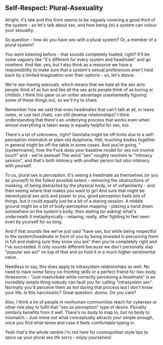 ## Self-Respect: Plural-Asexuality

Alright, it's late and this front seems to be vaguely covering a good third of the system - so let's talk about sex, and how being (in) a system can colour your sexuality.

So question - how do you have sex with a plural system?
Or, a member of a plural system? 

You were listening before - that sounds completely loaded, right?
It'll be some vaguery like "it's different for every system and headmate" and go nowhere.
And like, yes, but I also think as a resource we have a responsibility to make sure that a system's sexual preferences aren't held back by a limited imagination over their options - so, let's dance.

We're sex-having asexuals, which means that we hate all the sex acts people think of as fun and like all the sex acts people think of as boring or childish. 
I think this gave us an unfair advantage unashamedly figuring some of these things out, so we'll try to share.

Remember how we said that even headmates that can't talk at all, or leave notes, or use text chats, can still develop relationships?
I think understanding that there's an underlying process that works even when almost everything is taken away is equally helpful for sex, too.

There's a lot of unknowns, right?
Genitalia might be off limits due to a self-perception mismatch or plain old dysphoria.
Hell, touching bodies together in general might be off the table in some cases.
And you're going, "[systemname], how the Fuck does your baseline model for sex not involve touch" and - we're asexual!
The word "sex" roughly resolves to "intimacy session", and that's both intimacy with another person but _also_ intimacy with yourself.

To us, plural sex is _perception_.
It's seeing a headmate as themselves (or you as yourself) to the fullest possible extent - removing the obstructions of masking, of being distracted by the physical body, or of unfamiliarity - and then seeing where that makes you want to go!
And sure that might be stereotypical sex acts and power to you, good perception fuels lots of things, but it could equally just be a bit of a staring session.
A middle ground might be a bit of body-perception mapping - placing a hand down somewhere on the system's body, then stating (or asking) what's underneath it metaphysically - relaxing, really, after fighting to feel seen even by yourself for so long. 

And if that sounds like we've just said "have sex, but while being respectful to the system/headmate in front of you by being invested in perceiving them in full and making sure they know you are" then you're completely right and I've succeeded. 
It only sounds different because we don't personally slap "popular sex act" on top of that and so hold it in a much higher sentimental value. 

Needless to say, this does apply to intrasystem relationships as well.
No need to have some fancy co-fronting skills or a perfect friend for two-body threesome - "Just masturbate while correctly perceiving a headmate" is an incredibly simple thing nobody can fault you for calling "intrasystem sex".
Normally you'd perceive them as _hot_ during that process but I don't know your life. Is this narcissistic? Great question. dunno. Do you care? 

Also, I think a lot of people in nonhuman communities reach for cybersex or other role play to fulfil that "sex as perception" type of desire.
Plurality similarly benefits from it well. There's no body to map to, but no body to mismatch - Just mime out what conceptually attracts you! simple enough, once you find what tense and case it feels comfortable typing in.

Yeah that's the whole ramble i'm not here for cosmopolitan style tips to spice up your plural sex life sorry - enjoy yourselves! 
